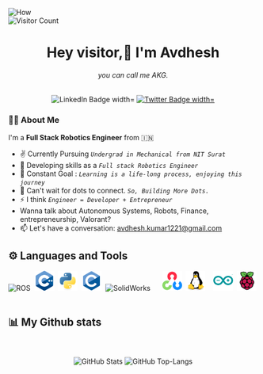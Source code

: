 ![How](https://forthebadge.com/images/badges/built-by-DEVELOPERS.svg)  <br/>
![Visitor Count](https://profile-counter.glitch.me/{akg-codes}/count.svg) <br/>
 

      
### <h1 align="center">Hey visitor,👋 I'm Avdhesh </h1> 
<h6 align="center"> you can call me AKG.</h6>
<div  align="center" 
<a  href="https://www.linkedin.com/in/avdhesh-akg/">
    <img src="https://img.shields.io/badge/-Avdhesh-blue?style=flat&logo=Linkedin&logoColor=white" alt="LinkedIn Badge width="80" height="30""/>
  </a>

  <a href="https://twitter.com/akg_tweet">
    <img src="https://img.shields.io/badge/akg_tweet-blue?style=for-the-badge&logo=twitter&logoColor=white" alt="Twitter Badge width="80" height="30""/>
  </a>
  
</div>

<!--- 
### <h4 align="center">People say i've interest in very diverse fields like finance, robotics, entrepreneurship, autonomous systems and so on. <h4/>
### <h3 align="center">I say, "I'm an Engineer in making &#128521;"<h3/>
&#128539; 
-->
    
### :technologist: About Me
                    
I'm a **Full Stack Robotics Engineer** from :india:
- ✌️ Currently Pursuing *`Undergrad in Mechanical from NIT Surat`*
- :seedling: Developing skills as a *`Full stack Robotics Engineer`*
- 🎯 Constant Goal : *`Learning is a life-long process, enjoying this journey`*
- 👀 Can't wait for dots to connect. *`So, Building More Dots.`* 
-  :zap: I think  *`Engineer = Developer + Entrepreneur`*
- Wanna talk about Autonomous Systems, Robots, Finance, entrepreneurship, Valorant?
- 📫 Let's have a conversation: avdhesh.kumar1221@gmail.com


 ## ⚙ Languages and Tools

<div>
  <img src="https://upload.wikimedia.org/wikipedia/commons/b/bb/Ros_logo.svg" title="ROS" alt="ROS" width="100" height="40"/>&nbsp;
  <img src="https://github.com/devicons/devicon/blob/master/icons/cplusplus/cplusplus-original.svg" title="C++" alt="C++" width="40" height="40"/>&nbsp;
  <img src="https://github.com/devicons/devicon/blob/master/icons/python/python-original.svg" title="Python" alt="Python" width="40" height="40"/>&nbsp;
  <img src="https://github.com/devicons/devicon/blob/master/icons/c/c-original.svg" title="C" alt="C" width="40" height="40"/>&nbsp;
  <img src="https://cdn.worldvectorlogo.com/logos/solidworks-logo-1.svg" title="SolidWorks" alt="SolidWorks" width="60" height="40"/>&nbsp;
  <!img src="https://github.com/devicons/devicon/blob/master/icons/pytorch/pytorch-original.svg" title="Pytorch" alt="Pytorch" width="40" height="40"/>&nbsp;
  <!img src="https://github.com/devicons/devicon/blob/master/icons/tensorflow/tensorflow-original.svg" title="TensorFlow" alt="TensorFlow" width="40" height="40"/>&nbsp;
  <img src="https://github.com/devicons/devicon/blob/master/icons/opencv/opencv-original.svg" title="OpenCV" alt="OpenCV" width="40" height="40"/>&nbsp;
  <img src="https://github.com/devicons/devicon/blob/master/icons/linux/linux-original.svg" title="Linux" alt="Linux" width="40" height="40"/>&nbsp;
  <! <img src="https://github.com/devicons/devicon/blob/master/icons/docker/docker-original.svg" title="Docker" alt="Docker" width="40" height="40"/>&nbsp;
  <img src="https://github.com/devicons/devicon/blob/master/icons/arduino/arduino-original.svg" title="Arduino" alt="Arduino" width="40" height="40"/>&nbsp;
  <img src="https://github.com/devicons/devicon/blob/master/icons/raspberrypi/raspberrypi-original.svg" title="RaspberryPi" alt="RaspberryPi" width="40"                  height="40"/>&nbsp;
</div>
 
<!-- <p align="center">
<img src="https://github-readme-stats.vercel.app/api?username=akg-codes&show_icons=true&theme=dracula" alt="akg-codes" />
</p>
 <p align="center">
<img src="https://github-readme-stats.vercel.app/api/top-langs/?username=akg-codes&theme=dracula&layout=compact" alt="akg-codes" />
</p> -->

## 📊 My Github stats
<br/>
<p align="center">
  <img src="https://github-readme-stats.vercel.app/api?username=akgcode&show_icons=true&theme=chartreuse-dark" alt="GitHub Stats" align="center" width="48%" />
  <img src="https://github-readme-stats.vercel.app/api/top-langs/?username=akgcode&layout=compact&theme=chartreuse-dark&langs_count=6" alt="GitHub Top-Langs" align="center" width="40%" />
 </p>
